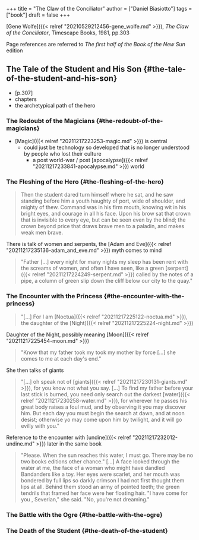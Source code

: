 +++
title = "The Claw of the Conciliator"
author = ["Daniel Biasiotto"]
tags = ["book"]
draft = false
+++

[Gene Wolfe]({{< relref "20210529212456-gene_wolfe.md" >}}), _The Claw of the Conciliator_, Timescape Books, 1981, pp.303

Page references are referred to _The first half of the Book of the New Sun_ edition


## The Tale of the Student and His Son {#the-tale-of-the-student-and-his-son}

-   [p.307]
-   chapters
-   the archetypical path of the hero


### The Redoubt of the Magicians {#the-redoubt-of-the-magicians}

-   [Magic]({{< relref "20211217223253-magic.md" >}}) is central
    -   could just be technology so developed that is no longer understood by people who <span class="underline">lost their culture</span>
        -   a post world-war / post [apocalypse]({{< relref "20211217233841-apocalypse.md" >}}) world


### The Fleshing of the Hero {#the-fleshing-of-the-hero}

> Then the student dared turn himself where he sat, and he saw standing before him a youth haughty of port, wide of shoulder, and mighty of thew. Command was in his firm mouth, knowing wit in his bright eyes, and courage in all his face. Upon his brow sat that <span class="underline">crown that is invisible to every eye, but can be seen even by the blind</span>; the crown beyond price that draws brave men to a paladin, and makes weak men brave.

There is talk of women and serpents, the [Adam and Eve]({{< relref "20211217235136-adam_and_eve.md" >}}) myth comes to mind

> "Father [...] every night for many nights my sleep has been rent with the <span class="underline">screams of women</span>, and often I have seen, like a <span class="underline">green [serpent]({{< relref "20211217224249-serpent.md" >}})</span> called by the notes of a pipe, a column of <span class="underline">green</span> slip down the cliff below our city to the quay."


### The Encounter with the Princess {#the-encounter-with-the-princess}

> "[...] For I am [Noctua]({{< relref "20211217225122-noctua.md" >}}), the daughter of the [Night]({{< relref "20211217225224-night.md" >}})

Daughter of the Night, possibly meaning [Moon]({{< relref "20211217225454-moon.md" >}})

> "Know that my father took my took my mother by force [...] she comes to me at each day's end."

She then talks of giants

> "[...] oh speak not of [giants]({{< relref "20211217230131-giants.md" >}}), for you know not what you say. [...] To find my father before your last stick is burned, you need only search out the darkest [water]({{< relref "20211217230258-water.md" >}}), for wherever he passes his great body raises a foul mud, and by observing it you may discover him. But each day you must begin the search at dawn, and at noon desist; otherwise yo may come upon him by twilight, and it will go evilly with you."

Reference to the encounter with [undine]({{< relref "20211217232012-undine.md" >}}) later in the same book

> "Please. When the sun reaches this water, I must go. There may be no two books editions other chance." [...]
> A face looked through the water at me, the face of a woman who might have dandled Bandanders like a toy. Her eyes were <span class="underline">scarlet</span>, and her mouth was bondered by full lips so <span class="underline">darkly crimson</span> I had not first thought them lips at all. Behind them stood an army of pointed teeth; the green tendrils that framed her face were her floating hair.
> "I have come for you , Severian," she said. "No, you're not dreaming."


### The Battle with the Ogre {#the-battle-with-the-ogre}


### The Death of the Student {#the-death-of-the-student}
